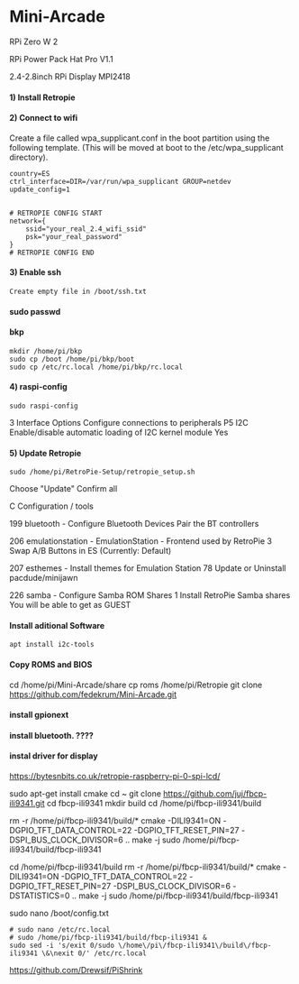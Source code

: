 # Mini-Arcade

RPi Zero W 2

RPi Power Pack Hat Pro V1.1

2.4-2.8inch RPi Display MPI2418

#### 1) Install Retropie

#### 2) Connect to wifi
Create a file called wpa_supplicant.conf in the boot partition using the following template. (This will be moved at boot to the /etc/wpa_supplicant directory).
```
country=ES
ctrl_interface=DIR=/var/run/wpa_supplicant GROUP=netdev
update_config=1


# RETROPIE CONFIG START
network={
    ssid="your_real_2.4_wifi_ssid"
    psk="your_real_password"
}
# RETROPIE CONFIG END
```

#### 3) Enable ssh
```
Create empty file in /boot/ssh.txt
```
#### sudo passwd

#### bkp
```
mkdir /home/pi/bkp
sudo cp /boot /home/pi/bkp/boot
sudo cp /etc/rc.local /home/pi/bkp/rc.local
```

#### 4) raspi-config
```
sudo raspi-config
```
3  Interface Options    Configure connections to peripherals
P5 I2C                  Enable/disable automatic loading of I2C kernel module
Yes

            
#### 5) Update Retropie
```
sudo /home/pi/RetroPie-Setup/retropie_setup.sh
```

Choose "Update"
Confirm all

C  Configuration / tools

199  bluetooth  - Configure Bluetooth Devices
Pair the BT controllers

206  emulationstation  - EmulationStation - Frontend used by RetroPie
3  Swap A/B Buttons in ES (Currently: Default)

207  esthemes  - Install themes for Emulation Station
78   Update or Uninstall pacdude/minijawn

226  samba  - Configure Samba ROM Shares
1  Install RetroPie Samba shares
You will be able to get as GUEST


#### Install aditional Software
```
apt install i2c-tools
```

#### Copy ROMS and BIOS
cd /home/pi/Mini-Arcade/share
cp roms /home/pi/Retropie
git clone https://github.com/fedekrum/Mini-Arcade.git

#### install gpionext



#### install bluetooth. ????




#### instal driver for display
https://bytesnbits.co.uk/retropie-raspberry-pi-0-spi-lcd/

sudo apt-get install cmake
cd ~
git clone https://github.com/juj/fbcp-ili9341.git
cd fbcp-ili9341
mkdir build
cd /home/pi/fbcp-ili9341/build

rm -r /home/pi/fbcp-ili9341/build/*
cmake -DILI9341=ON -DGPIO_TFT_DATA_CONTROL=22 -DGPIO_TFT_RESET_PIN=27 -DSPI_BUS_CLOCK_DIVISOR=6   ..
make -j
sudo /home/pi/fbcp-ili9341/build/fbcp-ili9341

cd /home/pi/fbcp-ili9341/build
rm -r /home/pi/fbcp-ili9341/build/*
cmake -DILI9341=ON -DGPIO_TFT_DATA_CONTROL=22 -DGPIO_TFT_RESET_PIN=27 -DSPI_BUS_CLOCK_DIVISOR=6 -DSTATISTICS=0  ..
make -j
sudo /home/pi/fbcp-ili9341/build/fbcp-ili9341


sudo nano /boot/config.txt

```
# sudo nano /etc/rc.local
# sudo /home/pi/fbcp-ili9341/build/fbcp-ili9341 &
sudo sed -i 's/exit 0/sudo \/home\/pi\/fbcp-ili9341\/build\/fbcp-ili9341 \&\nexit 0/' /etc/rc.local
```



https://github.com/Drewsif/PiShrink
